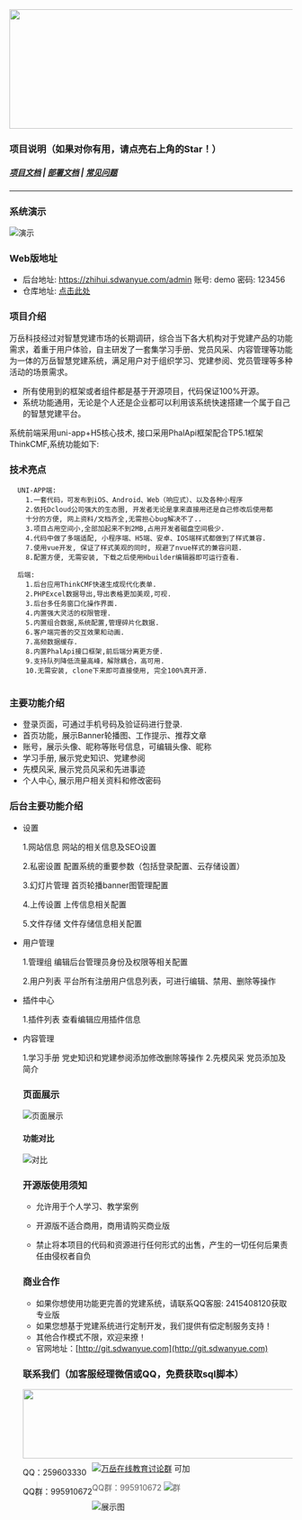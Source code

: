 <div align=center><img src="https://images.gitee.com/uploads/images/2021/0602/173906_8033df4c_2242923.png" width="590" height="212"/></div>

### 项目说明（如果对你有用，请点亮右上角的Star！）

##### <a target="_blank" href="http://doc.sdwanyue.com/wanyue_open_dangjian/2288362">项目文档</a> | <a target="_blank" href="http://doc.sdwanyue.com/wanyue_open_dangjian/2288363">部署文档</a> | <a target="_blank" href="http://doc.sdwanyue.com/wanyue_open_dangjian/2288739">常见问题</a> 

---

### 系统演示  
![演示](https://images.gitee.com/uploads/images/2021/0602/173945_647f3fb0_2242923.png "155114_9bce1969_8162876.png")
### Web版地址
- 后台地址: <a target="_blank" href="https://zhihui.sdwanyue.com/admin">https://zhihui.sdwanyue.com/admin</a> 账号: demo 密码: 123456
- 仓库地址: <a target="_blank" href="https://gitee.com/WanYueKeJi/wanyue_dangjian">点击此处</a> 
    
### 项目介绍
万岳科技经过对智慧党建市场的长期调研，综合当下各大机构对于党建产品的功能需求，着重于用户体验，自主研发了一套集学习手册、党员风采、内容管理等功能为一体的万岳智慧党建系统，满足用户对于组织学习、党建参阅、党员管理等多种活动的场景需求。
* 所有使用到的框架或者组件都是基于开源项目，代码保证100%开源。
* 系统功能通用，无论是个人还是企业都可以利用该系统快速搭建一个属于自己的智慧党建平台。

系统前端采用uni-app+H5核心技术, 接口采用PhalApi框架配合TP5.1框架ThinkCMF,系统功能如下:

### 技术亮点
```
  UNI-APP端:
    1.一套代码，可发布到iOS、Android、Web（响应式）、以及各种小程序
    2.依托Dcloud公司强大的生态圈, 开发者无论是拿来直接用还是自己修改后使用都
    十分的方便, 网上资料/文档齐全,无需担心bug解决不了..
    3.项目占用空间小,全部加起来不到2MB,占用开发者磁盘空间极少.
    4.代码中做了多端适配, 小程序端、H5端、安卓、IOS端样式都做到了样式兼容.
    7.使用vue开发, 保证了样式美观的同时, 规避了nvue样式的兼容问题.
    8.配置方便, 无需安装, 下载之后使用Hbuilder编辑器即可运行查看.    
    
  后端:  
    1.后台应用ThinkCMF快速生成现代化表单.
    2.PHPExcel数据导出,导出表格更加美观,可视.
    3.后台多任务窗口化操作界面.
    4.内置强大灵活的权限管理.
    5.内置组合数据,系统配置,管理碎片化数据.
    6.客户端完善的交互效果和动画.
    7.高频数据缓存.
    8.内置PhalApi接口框架,前后端分离更方便.
    9.支持队列降低流量高峰，解除耦合，高可用.
    10.无需安装, clone下来即可直接使用, 完全100%真开源.
     
```
 
 ### 主要功能介绍

 * 登录页面，可通过手机号码及验证码进行登录.
 * 首页功能，展示Banner轮播图、工作提示、推荐文章
 * 账号，展示头像、昵称等账号信息，可编辑头像、昵称
 * 学习手册, 展示党史知识、党建参阅 
 * 先模风采, 展示党员风采和先进事迹
 * 个人中心, 展示用户相关资料和修改密码
 

### 后台主要功能介绍
* 设置
  
  1.网站信息 网站的相关信息及SEO设置
    
  2.私密设置 配置系统的重要参数（包括登录配置、云存储设置）
    
  3.幻灯片管理 首页轮播banner图管理配置
  
  4.上传设置 上传信息相关配置
  
  5.文件存储 文件存储信息相关配置
  
* 用户管理
    
  1.管理组 编辑后台管理员身份及权限等相关配置
    
  2.用户列表 平台所有注册用户信息列表，可进行编辑、禁用、删除等操作

  
* 插件中心

  1.插件列表 查看编辑应用插件信息

* 内容管理
    
  1.学习手册 党史知识和党建参阅添加修改删除等操作
  2.先模风采 党员添加及简介
  
  
  ### 页面展示
    ![页面展示](https://images.gitee.com/uploads/images/2021/0602/174037_b8635057_2242923.jpeg "1.jpg")
  #### 功能对比
   ![对比](https://images.gitee.com/uploads/images/2021/0602/174059_23db3739_2242923.jpeg "2.jpg")
  
   ### 开源版使用须知
    
   * 允许用于个人学习、教学案例
    
   * 开源版不适合商用，商用请购买商业版
    
   * 禁止将本项目的代码和资源进行任何形式的出售，产生的一切任何后果责任由侵权者自负  
  
  ### 商业合作
  * 如果你想使用功能更完善的党建系统，请联系QQ客服: 2415408120获取专业版
  * 如果您想基于党建系统进行定制开发，我们提供有偿定制服务支持！
  * 其他合作模式不限，欢迎来撩！
  * 官网地址：[http://git.sdwanyue.com](http://git.sdwanyue.com)
                  
    
  ### 联系我们（加客服经理微信或QQ，免费获取sql脚本）
  
  <div style='height: 130px'>
      <img class="kefu_weixin" style="float:left;" src="https://images.gitee.com/uploads/images/2021/0317/105917_b29af80c_8543696.png" width="602" height="123"/>
      <div style="float:left;">
          <p>QQ：259603330</p>
          <p>QQ群：995910672</p>
      </div>
  </div>
  <a target="_blank" href="https://qm.qq.com/cgi-bin/qm/qr?k=JShAyXeoKqg2lWFEUSElxELImhjeMG4y&jump_from=webapi"><img border="0" src="https://images.gitee.com/uploads/images/2021/0317/100424_072ee536_8543696.png" alt="万岳在线教育讨论群" title="万岳在线教育讨论群"></a> 可加
  
  > QQ群：995910672
![群](https://images.gitee.com/uploads/images/2021/0602/174415_95a12c09_2242923.jpeg "qqqun.jpg")



![展示图](https://images.gitee.com/uploads/images/2021/0317/105811_baa6ef78_8543696.png "公众号.png")
